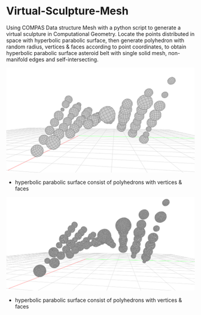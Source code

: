 # Virtual-Sculpture-Mesh
Using COMPAS Data structure Mesh with a python script to generate a virtual sculpture in Computational Geometry. 
Locate the points distributed in space with hyperbolic parabolic surface, then generate polyhedron with random radius, vertices & faces according to point coordinates, to obtain hyperbolic parabolic surface asteroid belt with single solid mesh, non-manifold edges and self-intersecting.

  ![image](result_screenshot_VF2.png) 

  * hyperbolic parabolic surface consist of polyhedrons with vertices & faces
  
  ![image](result_screenshot_VF6.png) 

  * hyperbolic parabolic surface consist of polyhedrons with vertices & faces
